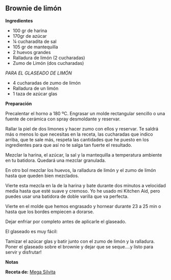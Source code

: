 ## Brownie de limón

**Ingredientes**

- 100 gr de harina
- 170gr de azúcar
- ¼ cucharadita de sal 
- 105 gr de mantequilla
- 2 huevos grandes
- Ralladura de limón (2 cucharadas)
- Zumo de Limón (dos cucharadas)

*PARA EL GLASEADO DE LIMÓN*

- 4 cucharadas de zumo de limón
- Ralladura de un limón
- 1 taza de azúcar glas

**Preparación**

Precalentar el horno a 180 ºC. Engrasar un molde rectangular sencillo o una fuente de cerámica con spray desmoldante y reservar.

Rallar la piel de dos limones y hacer zumo con ellos y reservar. Te saldrá más o menos lo que necesitas en la receta, las cucharadas que indico arriba, que te sale más, respeta las cantidades que he puesto en los ingredientes para que así no te salga tan fuerte el resultado.

Mezclar la harina, el azúcar, la sal y la mantequilla a temperatura ambiente en tu batidora. Quedará una mezclar granulada.

En otro bol mezclar los huevos, la ralladura de limón y el zumo de limón hasta que queden bien mezclados.

Vierte esta mezcla en la de la harina y bate durante dos minutos a velocidad media hasta que esté suave y cremoso. Yo he usado mi Kitchen Aid, pero puedes usar una batidora de doble varilla que va perfecta.

Vierte en el molde que hemos engrasado y hornear durante 23 a 25 min o hasta que los bordes empiecen a dorarse.

Dejar enfriar por completo antes de aplicarle el glaseado.

El glaseado es muy fácil:

Tamizar el azúcar glas y batir junto con el zumo de limón y la ralladura. Poner el glaseado sobre el brownie y dejar que se seque….y listo para servir y disfrutar!

**Notas**



**Receta de:** [Mega Silvita](http://blogmegasilvita.com/2016/05/brownie-de-limon.html)